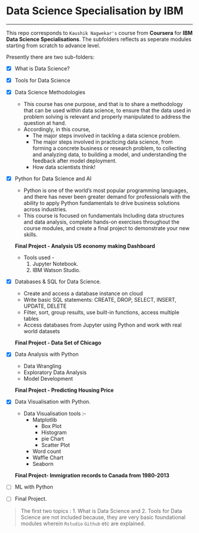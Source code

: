 # Data Science Specialisation by IBM

----------------------------------------

This repo corresponds to `Kaushik Nagwekar's` course from **Coursera** for **IBM Data Science Specialisations**.
The subfolders reflects as seperate modules starting from scratch to advance level.


Presently there are two sub-folders:
- [x] What is Data Science?
- [x] Tools for Data Science
- [x] Data Science Methodologies
    - This course has one purpose, and that is to share a methodology that can be used within data science, to ensure that the data used in problem solving is relevant and properly manipulated to address the question at hand.
    - Accordingly, in this course,
        - The major steps involved in tackling a data science problem.
        - The major steps involved in practicing data science, from forming a concrete business or research problem, to collecting and analyzing data, to building a model, and understanding the feedback after model deployment.
         - How data scientists think!
- [x] Python for Data Science and AI
    - Python is one of the world’s most popular programming languages, and there has never been greater demand for professionals with the ability to apply Python fundamentals to drive business solutions across industries. 
    - This course is focused on fundamentals Including data structures and data analysis, complete hands-on exercises throughout the course modules, and create a final project to demonstrate your new skills. 
    
    **Final Project - Analysis US economy making Dashboard**
    - Tools used -
        1. Jupyter Notebook.
        2. IBM Watson Studio.

- [x] Databases & SQL for Data Science.
    - Create and access a database instance on cloud
    - Write basic SQL statements: CREATE, DROP, SELECT, INSERT, UPDATE, DELETE
    - Filter, sort, group results, use built-in functions, access multiple tables
    - Access databases from Jupyter using Python and work with real world datasets

    **Final Project - Data Set of Chicago**
- [x] Data Analysis with Python
    - Data Wrangling
    - Exploratory Data Analysis
    - Model Development

    **Final Project - Predicting Housing Price**
- [x] Data Visualisation with Python.
    - Data Visualisation tools :-
        - Matplotlib
            - Box Plot
            - Histogram
            - pie Chart
            - Scatter Plot
        - Word count
        - Waffle Chart
        - Seaborn

    **Final Project- Immigration records to Canada from 1980-2013**
- [ ] ML with Python
- [ ] Final Project.


> The first two topics : 
    1. What is Data Science and 
    2. Tools for Data Science 
are not included because, they are very basic foundational modules wherein `Rstudio` `Github` etc are explained.

